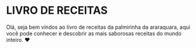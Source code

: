 # LIVRO DE RECEITAS



Olá, seja bem vindos ao livro de receitas da palmirinha da araraquara, aqui você pode conhecer e descobrir as mais saborosas receitas do mundo inteiro. ♥
